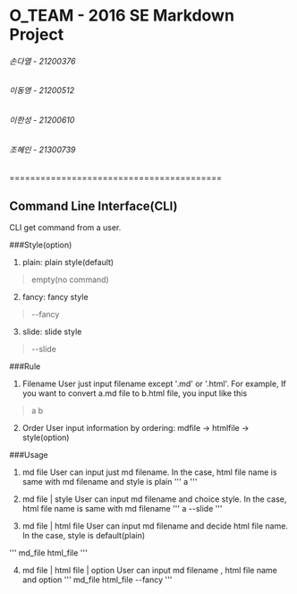 # O_TEAM - 2016 SE Markdown Project
###### 손다열 - 21200376
###### 이동영 - 21200512
###### 이한성 - 21200610
###### 조혜인 - 21300739
=========================================

## Command Line Interface(CLI)
CLI get command from a user. 

###Style(option)
1. plain: plain style(default)
> empty(no command)

2. fancy: fancy style
> --fancy

3. slide: slide style
> --slide

###Rule
1. Filename
User just input filename except '.md' or '.html'. 
For example, If you want to convert a.md file to b.html file, you input like this
> a b

2. Order
User input information by ordering: mdfile -> htmlfile -> style(option)


###Usage
1. md file
User can input just md filename. In the case, html file name is same with md filename and style is plain
'''
 a 
'''

2. md file | style
User can input md filename and choice style. In the case, html file name is same with md filename
'''
 a --slide
'''

3. md file | html file
User can input md filename and decide html file name. In the case, style is default(plain)

'''
 md_file html_file
'''

4. md file | html file | option
User can input md filename , html file name and option
'''
 md_file html_file --fancy
'''

